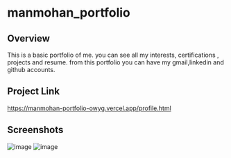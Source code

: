 # manmohan_portfolio

## Overview
This is a basic portfolio of me. you can see all my interests, certifications , projects and resume.
from this portfolio you can have my gmail,linkedin and github accounts.

## Project Link

https://manmohan-portfolio-owyg.vercel.app/profile.html

## Screenshots

![image](https://github.com/user-attachments/assets/30ee4528-51c9-4023-81e5-475423a93f5b)
![image](https://github.com/user-attachments/assets/eddabc82-0cf8-42b9-8537-594147f9b3b8)


